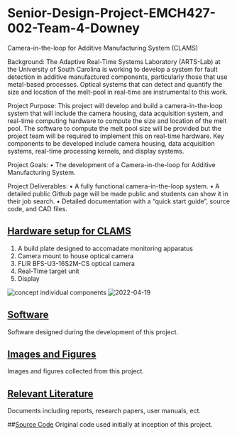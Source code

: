 # Senior-Design-Project-EMCH427-002-Team-4-Downey
Camera-in-the-loop for Additive Manufacturing System (CLAMS)

Background:
The Adaptive Real-Time Systems Laboratory (ARTS-Lab) at the University of South Carolina is working to develop a system for fault detection in additive manufactured components, particularly those that use metal-based processes.  Optical systems that can detect and quantify the size and location of the melt-pool in real-time are instrumental to this work.

Project Purpose: 
This project will develop and build a camera-in-the-loop system that will include the camera housing, data acquisition system, and real-time computing hardware to compute the size and location of the melt pool. The software to compute the melt pool size will be provided but the project team will be required to implement this on real-time hardware. Key components to be developed include camera housing, data acquisition systems, real-time processing kernels, and display systems.

Project Goals:
•	The development of a Camera-in-the-loop for Additive Manufacturing System. 

Project Deliverables:
•	A fully functional camera-in-the-loop system.
•	A detailed public Github page will be made public and students can show it in their job search.
•	Detailed documentation with a “quick start guide”, source code, and CAD files. 

## [Hardware setup for CLAMS](CLAMS_Hardware)
1. A build plate designed to accomadate monitoring apparatus
2. Camera mount to house optical camera
3. FLIR BFS-U3-16S2M-CS optical camera
4. Real-Time target unit
5. Display

![concept individual components](https://user-images.githubusercontent.com/87868879/164946385-f739e6aa-e9ef-41d7-9971-64a388419aa9.png)
![2022-04-19](https://user-images.githubusercontent.com/87868879/164946987-214ebd71-109d-4013-87b8-516d36b57c96.png)

## [Software](CLAMS_Software)
Software designed during the development of this project.

## [Images and Figures](CLAMS_Images_&_Figures)
Images and figures collected from this project.

## [Relevant Literature](CLAMS_Relevant_Literature)
Documents including reports, research papers, user manuals, ect.

##[Source Code](CLAMS_Source_Code)
Original code used initially at inception of this project.


